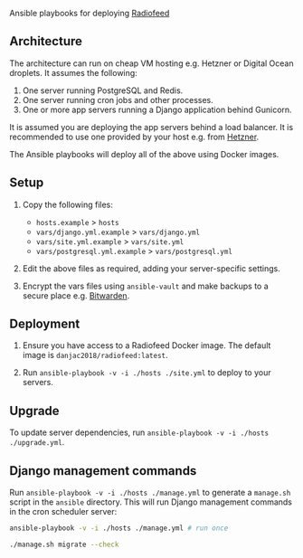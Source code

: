 Ansible playbooks for deploying [Radiofeed](https://github.com/danjac/radiofeed-app)

## Architecture

The architecture can run on cheap VM hosting e.g. Hetzner or Digital Ocean droplets. It assumes the following:

1. One server running PostgreSQL and Redis.
2. One server running cron jobs and other processes.
3. One or more app servers running a Django application behind Gunicorn.

It is assumed you are deploying the app servers behind a load balancer. It is recommended to use one provided by your host e.g. from [Hetzner](https://www.hetzner.com/cloud/load-balancer/).

The Ansible playbooks will deploy all of the above using Docker images.

## Setup

1. Copy the following files:

    * `hosts.example` > `hosts`
    * `vars/django.yml.example` > `vars/django.yml`
    * `vars/site.yml.example` > `vars/site.yml`
    * `vars/postgresql.yml.example` > `vars/postgresql.yml`

2. Edit the above files as required, adding your server-specific settings.
3. Encrypt the vars files using `ansible-vault` and make backups to a secure place e.g. [Bitwarden](https://bitwarden.com/).

## Deployment

1. Ensure you have access to a Radiofeed Docker image. The default image is `danjac2018/radiofeed:latest`.

2. Run `ansible-playbook -v -i ./hosts ./site.yml` to deploy to your servers.

## Upgrade

To update server dependencies, run `ansible-playbook -v -i ./hosts ./upgrade.yml`.

## Django management commands

Run `ansible-playbook -v -i ./hosts ./manage.yml` to generate a `manage.sh` script in the `ansible` directory. This will run Django management commands in the cron scheduler server:

```bash
ansible-playbook -v -i ./hosts ./manage.yml # run once

./manage.sh migrate --check
```

